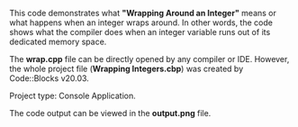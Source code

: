 This code demonstrates what **"Wrapping Around an Integer"** means or what happens when an integer wraps around. In other words, the code shows what the compiler does when an integer variable runs out of its dedicated memory space.

The **wrap.cpp** file can be directly opened by any compiler or IDE. However, the whole project file (**Wrapping Integers.cbp**) was created by Code::Blocks v20.03. 

Project type: Console Application.

The code output can be viewed in the **output.png** file.

